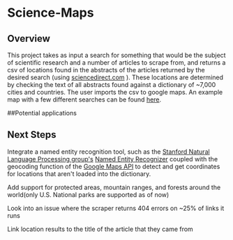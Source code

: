 # Science-Maps




## Overview
This project takes as input a search for something that would be the 
subject of scientific research and a number of articles to scrape from, and returns a csv of locations found in the abstracts of the articles returned by the desired search (using [sciencedirect.com](sciencedirect.com) ). 
These locations are determined by checking the text of all abstracts found against a dictionary of ~7,000 cities and countries. The user 
imports the csv to google maps. An example map with a few different 
searches can be found [here](https://drive.google.com/open?id=1uSapi_Us20bfaV65zegpFPFT6kr9oFDk&usp=sharing).

##Potential applications







## Next Steps  

Integrate a named entity recognition tool, such as the [Stanford Natural Language Processing group's](https://nlp.stanford.edu/) [Named Entity Recognizer](https://nlp.stanford.edu/software/CRF-NER.html) coupled with the geocoding function of the [Google Maps API](https://developers.google.com/maps/) to detect and get coordinates for locations that aren't loaded into the dictionary. 

Add support for protected areas, mountain ranges, and forests around the world(only U.S. National parks are supported as of now)

Look into an issue where the scraper returns 404 errors on ~25% of links it runs 

Link location results to the title of the article that they came from 


​	







